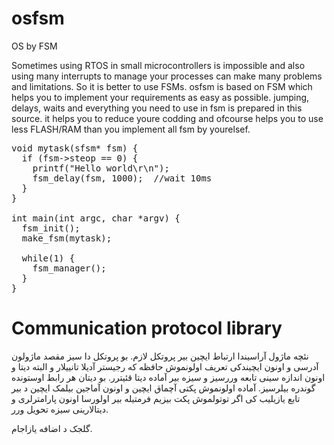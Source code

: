 # osfsm
OS by FSM

Sometimes using RTOS in small microcontrollers is impossible and also using many interrupts to manage your processes can make many problems and limitations.
So it is better to use FSMs.
osfsm is based on FSM which helps you to implement your requirements as easy as possible.
jumping, delays, waits and everything you need to use in fsm is prepared in this source.
it helps you to reduce youre codding and ofcourse helps you to use less FLASH/RAM than you implement all fsm by yourelsef.
<pre>
void mytask(sfsm* fsm) {
  if (fsm->steop == 0) {
    printf("Hello world\r\n");
    fsm_delay(fsm, 1000);  //wait 10ms
  }
}

int main(int argc, char *argv) {
  fsm_init();
  make_fsm(mytask);
  
  while(1) {
    fsm_manager();
  }
}
</pre>

<h1>Communication protocol library</h1>
نئچه ماژول آراسیندا ارتباط ایچین بیر پروتکل لازم. بو پروتکل دا سیز مقصد ماژولون آدرسی و اونون ایچیندکی تعریف اولونموش حافظه که رجیستر آدیلا تانییلار و البته دیتا و اونون اندازه سینی تابعه وررسیز و سیزه بیر آماده دیتا قئیترر. بو دیتان هر رابط اوستونده گوندره بیلرسیز.
آماده اولونموش پکتی آچماق ایچین و اونون آماجین بیلمک ایچین د بیر تابع یازیلیب کی اگر توتولموش پکت بیزیم فرمتیله بیر اولورسا اونون پارامترلری و دیتالارینی سیزه تحویل ورر.

گلجک د اضافه یازاجام.
